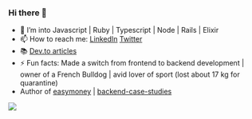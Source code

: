 ### Hi there 👋

- 🔭 I’m into Javascript | Ruby | Typescript | Node | Rails | Elixir
- 📫 How to reach me: [LinkedIn](https://www.linkedin.com/in/andrey-frolov-3b8579155/) [Twitter](https://twitter.com/FrolovVndrei)
- 📚 [Dev.to articles](https://dev.to/frolovdev)
- ⚡ Fun facts: Made a switch from frontend to backend development | owner of a French Bulldog | avid lover of sport (lost about 17 kg for quarantine)
- Author of [easymoney](https://github.com/frolovdev/easymoney) | [backend-case-studies](https://github.com/frolovdev/backend-case-studies)


![](https://github-readme-stats.vercel.app/api?username=frolovdev&show_icons=true)

